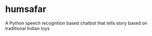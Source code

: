 # humsafar
A Python speech recognition based chatbot that tells story based on traditional Indian toys
